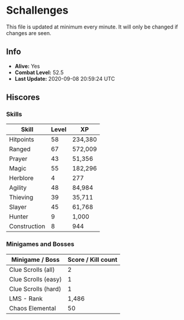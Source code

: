 # Schallenges

This file is updated at minimum every minute. It will only be changed if changes are seen.

## Info

 - **Alive:** Yes
 - **Combat Level:** 52.5
 - **Last Update:** 2020-09-08 20:59:24 UTC

## Hiscores

### Skills

| Skill | Level | XP |
|--|--|--|
| Hitpoints | 58 | 234,380 |
| Ranged | 67 | 572,009 |
| Prayer | 43 | 51,356 |
| Magic | 55 | 182,296 |
| Herblore | 4 | 277 |
| Agility | 48 | 84,984 |
| Thieving | 39 | 35,711 |
| Slayer | 45 | 61,768 |
| Hunter | 9 | 1,000 |
| Construction | 8 | 944 |

### Minigames and Bosses

| Minigame / Boss | Score / Kill count |
|--|--|
| Clue Scrolls (all) | 2 |
| Clue Scrolls (easy) | 1 |
| Clue Scrolls (hard) | 1 |
| LMS - Rank | 1,486 |
| Chaos Elemental | 50 |
